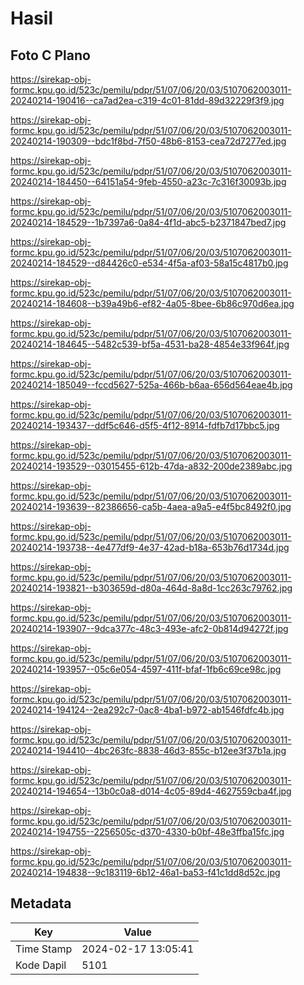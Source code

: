 # Hasil

## Foto C Plano

https://sirekap-obj-formc.kpu.go.id/523c/pemilu/pdpr/51/07/06/20/03/5107062003011-20240214-190416--ca7ad2ea-c319-4c01-81dd-89d32229f3f9.jpg

https://sirekap-obj-formc.kpu.go.id/523c/pemilu/pdpr/51/07/06/20/03/5107062003011-20240214-190309--bdc1f8bd-7f50-48b6-8153-cea72d7277ed.jpg

https://sirekap-obj-formc.kpu.go.id/523c/pemilu/pdpr/51/07/06/20/03/5107062003011-20240214-184450--64151a54-9feb-4550-a23c-7c316f30093b.jpg

https://sirekap-obj-formc.kpu.go.id/523c/pemilu/pdpr/51/07/06/20/03/5107062003011-20240214-184529--1b7397a6-0a84-4f1d-abc5-b2371847bed7.jpg

https://sirekap-obj-formc.kpu.go.id/523c/pemilu/pdpr/51/07/06/20/03/5107062003011-20240214-184529--d84426c0-e534-4f5a-af03-58a15c4817b0.jpg

https://sirekap-obj-formc.kpu.go.id/523c/pemilu/pdpr/51/07/06/20/03/5107062003011-20240214-184608--b39a49b6-ef82-4a05-8bee-6b86c970d6ea.jpg

https://sirekap-obj-formc.kpu.go.id/523c/pemilu/pdpr/51/07/06/20/03/5107062003011-20240214-184645--5482c539-bf5a-4531-ba28-4854e33f964f.jpg

https://sirekap-obj-formc.kpu.go.id/523c/pemilu/pdpr/51/07/06/20/03/5107062003011-20240214-185049--fccd5627-525a-466b-b6aa-656d564eae4b.jpg

https://sirekap-obj-formc.kpu.go.id/523c/pemilu/pdpr/51/07/06/20/03/5107062003011-20240214-193437--ddf5c646-d5f5-4f12-8914-fdfb7d17bbc5.jpg

https://sirekap-obj-formc.kpu.go.id/523c/pemilu/pdpr/51/07/06/20/03/5107062003011-20240214-193529--03015455-612b-47da-a832-200de2389abc.jpg

https://sirekap-obj-formc.kpu.go.id/523c/pemilu/pdpr/51/07/06/20/03/5107062003011-20240214-193639--82386656-ca5b-4aea-a9a5-e4f5bc8492f0.jpg

https://sirekap-obj-formc.kpu.go.id/523c/pemilu/pdpr/51/07/06/20/03/5107062003011-20240214-193738--4e477df9-4e37-42ad-b18a-653b76d1734d.jpg

https://sirekap-obj-formc.kpu.go.id/523c/pemilu/pdpr/51/07/06/20/03/5107062003011-20240214-193821--b303659d-d80a-464d-8a8d-1cc263c79762.jpg

https://sirekap-obj-formc.kpu.go.id/523c/pemilu/pdpr/51/07/06/20/03/5107062003011-20240214-193907--9dca377c-48c3-493e-afc2-0b814d94272f.jpg

https://sirekap-obj-formc.kpu.go.id/523c/pemilu/pdpr/51/07/06/20/03/5107062003011-20240214-193957--05c6e054-4597-411f-bfaf-1fb6c69ce98c.jpg

https://sirekap-obj-formc.kpu.go.id/523c/pemilu/pdpr/51/07/06/20/03/5107062003011-20240214-194124--2ea292c7-0ac8-4ba1-b972-ab1546fdfc4b.jpg

https://sirekap-obj-formc.kpu.go.id/523c/pemilu/pdpr/51/07/06/20/03/5107062003011-20240214-194410--4bc263fc-8838-46d3-855c-b12ee3f37b1a.jpg

https://sirekap-obj-formc.kpu.go.id/523c/pemilu/pdpr/51/07/06/20/03/5107062003011-20240214-194654--13b0c0a8-d014-4c05-89d4-4627559cba4f.jpg

https://sirekap-obj-formc.kpu.go.id/523c/pemilu/pdpr/51/07/06/20/03/5107062003011-20240214-194755--2256505c-d370-4330-b0bf-48e3ffba15fc.jpg

https://sirekap-obj-formc.kpu.go.id/523c/pemilu/pdpr/51/07/06/20/03/5107062003011-20240214-194838--9c183119-6b12-46a1-ba53-f41c1dd8d52c.jpg


## Metadata

| Key        | Value               |
| ---------- | ------------------- |
| Time Stamp | 2024-02-17 13:05:41 |
| Kode Dapil | 5101                |



